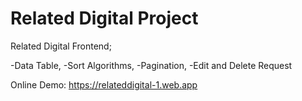 # Related Digital Project

Related Digital Frontend;

-Data Table,
-Sort Algorithms, 
-Pagination, 
-Edit and Delete Request


Online Demo: https://relateddigital-1.web.app
